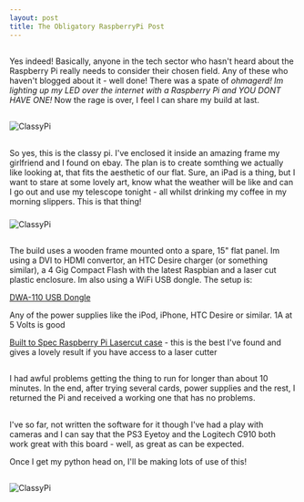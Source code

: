 ```yaml
---
layout: post
title: The Obligatory RaspberryPi Post
---
```

##
Yes indeed! Basically, anyone in the tech sector who hasn't heard about the
Raspberry Pi really needs to consider their chosen field. Any of these who
haven't blogged about it - well done! There was a spate of *ohmagerd! Im
lighting up my LED over the internet with a Raspberry Pi and YOU DONT HAVE
ONE!* Now the rage is over, I feel I can share my build at last.

##
![ClassyPi](http://farm9.staticflickr.com/8318/8057935192_d7b0f8d261.jpg)

##
So yes, this is the classy pi. I've enclosed it inside an amazing frame my
girlfriend and I found on ebay. The plan is to create somthing we actually like
looking at, that fits the aesthetic of our flat. Sure, an iPad is a thing, but
I want to stare at some lovely art, know what the weather will be like and can
I go out and use my telescope tonight - all whilst drinking my coffee in my
morning slippers. This is that thing!

###
![ClassyPi](http://farm9.staticflickr.com/8317/8057914793_e0817c8b87.jpg)

##
The build uses a wooden frame mounted onto a spare, 15" flat panel. Im using a
DVI to HDMI convertor, an HTC Desire charger (or something similar), a 4 Gig
Compact Flash with the latest Raspbian and a laser cut plastic enclosure. Im
also using a WiFi USB dongle. The setup is:
 
 [DWA-110 USB Dongle](http://elinux.org/RPi_VerifiedPeripherals#Working_USB_Wifi_Adapters)
 
 Any of the power supplies like the iPod, iPhone, HTC Desire or similar. 1A at 5 Volts is good

 [Built to Spec Raspberry Pi Lasercut case](http://www.thingiverse.com/thing:25100) - this is the best I've found
and gives a lovely result if you have access to a laser cutter

##
I had awful problems getting the thing to run for longer than about 10 minutes.
In the end, after trying several cards, power supplies and the rest, I returned
the Pi and received a working one that has no problems.

##
I've so far, not written the software for it though I've had a play with
cameras and I can say that the PS3 Eyetoy and the Logitech C910 both work great
with this board - well, as great as can be expected. 

Once I get my python head on, I'll be making lots of use of this!

##
![ClassyPi](http://farm9.staticflickr.com/8315/8057942754_7ccbae0a23.jpg)